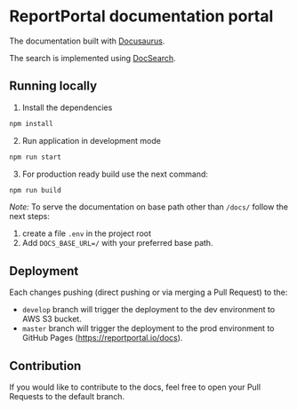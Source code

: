 # ReportPortal documentation portal

The documentation built with [Docusaurus](https://docusaurus.io).

The search is implemented using [DocSearch](https://docsearch.algolia.com).

## Running locally

1. Install the dependencies
```bash
npm install
```

2. Run application in development mode
```bash
npm run start
```

3. For production ready build use the next command:
```bash
npm run build
```

*Note:* To serve the documentation on base path other than `/docs/` follow the next steps:
1. create a file `.env` in the project root
2. Add `DOCS_BASE_URL=/` with your preferred base path.

## Deployment

Each changes pushing (direct pushing or via merging a Pull Request) to the:

- `develop` branch will trigger the deployment to the dev environment to AWS S3 bucket.
- `master` branch will trigger the deployment to the prod environment to GitHub Pages (https://reportportal.io/docs).

## Contribution

If you would like to contribute to the docs, feel free to open your Pull Requests to the default branch.

